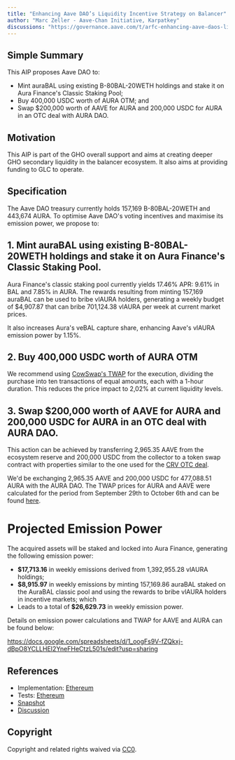 ```yaml
---
title: "Enhancing Aave DAO’s Liquidity Incentive Strategy on Balancer"
author: "Marc Zeller - Aave-Chan Initiative, Karpatkey"
discussions: "https://governance.aave.com/t/arfc-enhancing-aave-daos-liquidity-incentive-strategy-on-balancer/15061"
---
```


## Simple Summary

This AIP proposes Aave DAO to:
- Mint auraBAL using existing B-80BAL-20WETH holdings and stake it on Aura Finance's Classic Staking Pool;
- Buy 400,000 USDC worth of AURA OTM; and
- Swap $200,000 worth of AAVE for AURA and 200,000 USDC for AURA in an OTC deal with AURA DAO.

## Motivation

This AIP is part of the GHO overall support and aims at creating deeper GHO secondary liquidity in the balancer ecosystem. It also aims at providing funding to GLC to operate.

## Specification

The Aave DAO treasury currently holds 157,169 B-80BAL-20WETH and 443,674 AURA. To optimise Aave DAO's voting incentives and maximise its emission power, we propose to:

## 1. Mint auraBAL using existing B-80BAL-20WETH holdings and stake it on Aura Finance's Classic Staking Pool.

Aura Finance's classic staking pool currently yields 17.46% APR: 9.61% in BAL and 7.85% in AURA. The rewards resulting from minting 157,169 auraBAL can be used to bribe vlAURA holders, generating a weekly budget of $4,907.87 that can bribe 701,124.38 vlAURA per week at current market prices.

It also increases Aura's veBAL capture share, enhancing Aave's vlAURA emission power by 1.15%.

## 2. Buy 400,000 USDC worth of AURA OTM

We recommend using [CowSwap's TWAP](https://swap.cow.fi/#/1/advanced/USDC/AURA?tab=open&page=1) for the execution, dividing the purchase into ten transactions of equal amounts, each with a 1-hour duration. This reduces the price impact to 2,02% at current liquidity levels.

## 3. Swap $200,000 worth of AAVE for AURA and 200,000 USDC for AURA in an OTC deal with AURA DAO.

This action can be achieved by transferring 2,965.35 AAVE from the ecosystem reserve and 200,000 USDC from the collector to a token swap contract with properties similar to the one used for the [CRV OTC deal](https://github.com/bgd-labs/aave-proposals/blob/main/src/AaveV2_Eth_CRV_OTC_Deal_20230508/AaveV2_Eth_CRV_OTC_Deal_20230508.sol).

We'd be exchanging 2,965.35 AAVE and 200,000 USDC for 477,088.51 AURA with the AURA DAO. The TWAP prices for AURA and AAVE were calculated for the period from September 29th to October 6th and can be found [here](https://docs.google.com/spreadsheets/d/1_oogFs9V-fZQkxj-dBpO8YCLLHEI2YneFHeCtzL501s/edit?usp=sharing).

# Projected Emission Power

The acquired assets will be staked and locked into Aura Finance, generating the following emission power:

- **$17,713.16** in weekly emissions derived from 1,392,955.28 vlAURA holdings;
- **$8,915.97** in weekly emissions by minting 157,169.86 auraBAL staked on the AuraBAL classic pool and using the rewards to bribe vlAURA holders in incentive markets; which
- Leads to a total of **$26,629.73** in weekly emission power.

Details on emission power calculations and TWAP for AAVE and AURA can be found below:

https://docs.google.com/spreadsheets/d/1_oogFs9V-fZQkxj-dBpO8YCLLHEI2YneFHeCtzL501s/edit?usp=sharing

## References

- Implementation: [Ethereum](https://github.com/bgd-labs/aave-proposals/blob/main/src/20231017_AaveV3_Eth_EnhancingAaveDAOSLiquidityIncentiveStrategyOnBalancer/AaveV3_Ethereum_EnhancingAaveDAOSLiquidityIncentiveStrategyOnBalancer_20231017.sol)
- Tests: [Ethereum](https://github.com/bgd-labs/aave-proposals/blob/main/src/20231017_AaveV3_Eth_EnhancingAaveDAOSLiquidityIncentiveStrategyOnBalancer/AaveV3_Ethereum_EnhancingAaveDAOSLiquidityIncentiveStrategyOnBalancer_20231017.t.sol)
- [Snapshot](https://snapshot.org/#/aave.eth/proposal/0xd1136b4db12346a95870f5a52ce02ef1bd4fb83cbbbf56c709aa14ae2d38659b)
- [Discussion](https://governance.aave.com/t/arfc-enhancing-aave-daos-liquidity-incentive-strategy-on-balancer/15061)

## Copyright

Copyright and related rights waived via [CC0](https://creativecommons.org/publicdomain/zero/1.0/).
